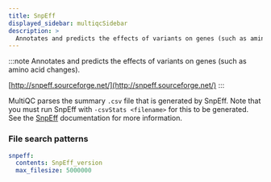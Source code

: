 ```yaml
---
title: SnpEff
displayed_sidebar: multiqcSidebar
description: >
  Annotates and predicts the effects of variants on genes (such as amino acid changes).
---
```


<!--
~~~~~ DO NOT EDIT ~~~~~
This file is autogenerated from the MultiQC module python docstring.
Do not edit the markdown, it will be overwritten.

File path for the source of this content: multiqc/modules/snpeff/snpeff.py
~~~~~~~~~~~~~~~~~~~~~~~
-->

:::note
Annotates and predicts the effects of variants on genes (such as amino acid changes).

[http://snpeff.sourceforge.net/](http://snpeff.sourceforge.net/)
:::

MultiQC parses the summary `.csv` file that is generated by SnpEff. Note that you must run SnpEff
with `-csvStats <filename>` for this to be generated. See the
[SnpEff](http://snpeff.sourceforge.net/SnpEff_manual.html#outputSummary) documentation for more information.

### File search patterns

```yaml
snpeff:
  contents: SnpEff_version
  max_filesize: 5000000
```
